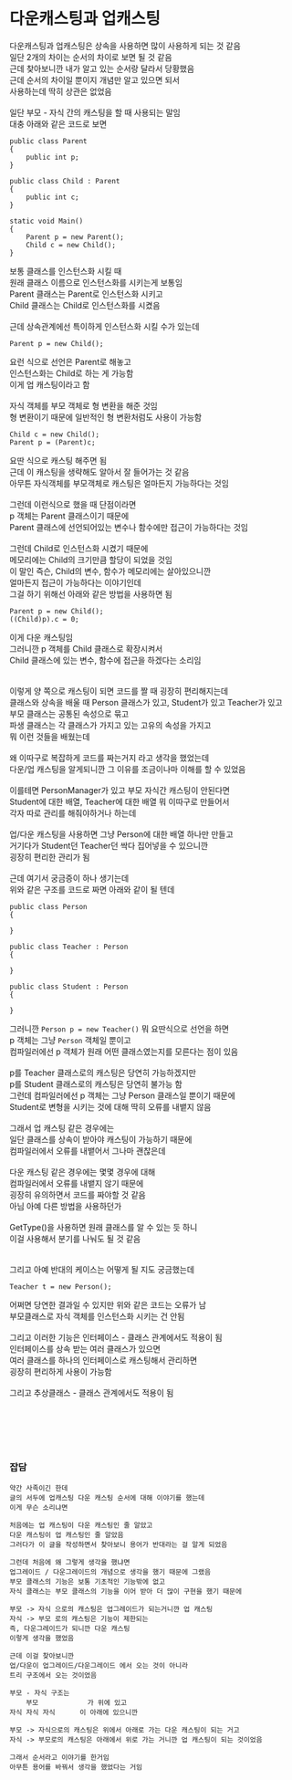 # 다운캐스팅과 업캐스팅

다운캐스팅과 업캐스팅은 상속을 사용하면 많이 사용하게 되는 것 같음  
일단 2개의 차이는 순서의 차이로 보면 될 것 같음  
근데 찾아보니깐 내가 알고 있는 순서랑 달라서 당황했음  
근데 순서의 차이일 뿐이지 개념만 알고 있으면 되서  
사용하는데 딱히 상관은 없었음  
</br>
일단 부모 - 자식 간의 캐스팅을 할 때 사용되는 말임  
대충 아래와 같은 코드로 보면  

```
public class Parent
{
    public int p;
}

public class Child : Parent
{
    public int c;
}

static void Main()
{
    Parent p = new Parent();
    Child c = new Child();
}
```

보통 클래스를 인스턴스화 시킬 때  
원래 클래스 이름으로 인스턴스화를 시키는게 보통임  
Parent 클래스는 Parent로 인스턴스화 시키고  
Child 클래스는 Child로 인스턴스화를 시켰음  
</br>
근데 상속관계에선 특이하게 인스턴스화 시킬 수가 있는데  

```
Parent p = new Child();
```

요런 식으로 선언은 Parent로 해놓고  
인스턴스화는 Child로 하는 게 가능함  
이게 업 캐스팅이라고 함  
</br>
자식 객체를 부모 객체로 형 변환을 해준 것임  
형 변환이기 때문에 일반적인 형 변환처럼도 사용이 가능함  

```
Child c = new Child();
Parent p = (Parent)c;
```

요딴 식으로 캐스팅 해주면 됨  
근데 이 캐스팅을 생략해도 알아서 잘 들어가는 것 같음  
아무튼 자식객체를 부모객체로 캐스팅은 얼마든지 가능하다는 것임  
</br>
그런데 이런식으로 했을 때 단점이라면  
p 객체는 Parent 클래스이기 때문에  
Parent 클래스에 선언되어있는 변수나 함수에만 접근이 가능하다는 것임  
</br>
그런데 Child로 인스턴스화 시켰기 때문에  
메모리에는 Child의 크기만큼 할당이 되었을 것임  
이 말인 즉슨, Child의 변수, 함수가 메모리에는 살아있으니깐  
얼마든지 접근이 가능하다는 이야기인데  
그걸 하기 위해선 아래와 같은 방법을 사용하면 됨  

```
Parent p = new Child();
((Child)p).c = 0;
```
이게 다운 캐스팅임   
그러니깐 p 객체를 Child 클래스로 확장시켜서  
Child 클래스에 있는 변수, 함수에 접근을 하겠다는 소리임  
</br>
</br>
이렇게 양 쪽으로 캐스팅이 되면 코드를 짤 때 굉장히 편리해지는데  
클래스와 상속을 배울 때 Person 클래스가 있고, Student가 있고 Teacher가 있고  
부모 클래스는 공통된 속성으로 묶고  
파생 클래스는 각 클래스가 가지고 있는 고유의 속성을 가지고  
뭐 이런 것들을 배웠는데  
</br>
왜 이따구로 복잡하게 코드를 짜는거지 라고 생각을 했었는데  
다운/업 캐스팅을 알게되니깐 그 이유를 조금이나마 이해를 할 수 있었음  
</br>
이를테면 PersonManager가 있고 부모 자식간 캐스팅이 안된다면  
Student에 대한 배열, Teacher에 대한 배열 뭐 이따구로 만들어서  
각자 따로 관리를 해줘야하거나 하는데  
</br>
업/다운 캐스팅을 사용하면 그냥 Person에 대한 배열 하나만 만들고  
거기다가 Student던 Teacher던 싹다 집어넣을 수 있으니깐  
굉장히 편리한 관리가 됨  
</br>
근데 여기서 궁금증이 하나 생기는데  
위와 같은 구조를 코드로 짜면 아래와 같이 될 텐데

```
public class Person
{

}

public class Teacher : Person
{

}

public class Student : Person
{

}

```


그러니깐 `Person p = new Teacher()` 뭐 요딴식으로 선언을 하면  
p 객체는 그냥 `Person` 객체일 뿐이고  
컴파일러에선 p 객체가 원래 어떤 클래스였는지를 모른다는 점이 있음  
</br>
p를 Teacher 클래스로의 캐스팅은 당연히 가능하겠지만  
p를 Student 클래스로의 캐스팅은 당연히 불가능 함  
그런데 컴파일러에선 p 객체는 그냥 Person 클래스일 뿐이기 때문에  
Student로 변형을 시키는 것에 대해 딱히 오류를 내뱉지 않음  
</br>
그래서 업 캐스팅 같은 경우에는  
일단 클래스를 상속이 받아야 캐스팅이 가능하기 때문에  
컴파일러에서 오류를 내뱉어서 그나마 괜찮은데  
</br>
다운 캐스팅 같은 경우에는 몇몇 경우에 대해  
컴파일러에서 오류를 내뱉지 않기 때문에  
굉장히 유의하면서 코드를 짜야할 것 같음  
아님 아예 다른 방법을 사용하던가  
</br>
GetType()을 사용하면 원래 클래스를 알 수 있는 듯 하니  
이걸 사용해서 분기를 나눠도 될 것 같음  
</br>
</br>
그리고 아예 반대의 케이스는 어떻게 될 지도 궁금했는데

```
Teacher t = new Person();
```

어쩌면 당연한 결과일 수 있지만 위와 같은 코드는 오류가 남   
부모클래스로 자식 객체를 인스턴스화 시키는 건 안됨  
</br>
그리고 이러한 기능은 인터페이스 - 클래스 관계에서도 적용이 됨  
인터페이스를 상속 받는 여러 클래스가 있으면  
여러 클래스를 하나의 인터페이스로 캐스팅해서 관리하면  
굉장히 편리하게 사용이 가능함  
</br>
그리고 추상클래스 - 클래스 관계에서도 적용이 됨  
</br>
</br>
</br>
</br>
</br>
### 잡담   

```
약간 사족이긴 한데  
글의 서두에 업캐스팅 다운 캐스팅 순서에 대해 이야기를 했는데 
이게 무슨 소리냐면 

처음에는 업 캐스팅이 다운 캐스팅인 줄 알았고 
다운 캐스팅이 업 캐스팅인 줄 알았음  
그러다가 이 글을 작성하면서 찾아보니 용어가 반대라는 걸 알게 되었음 

그런데 처음에 왜 그렇게 생각을 했냐면
업그레이드 / 다운그레이드의 개념으로 생각을 했기 때문에 그랬음
부모 클래스의 기능은 보통 기초적인 기능밖에 없고
자식 클래스는 부모 클래스의 기능을 이어 받아 더 많이 구현을 했기 때문에 

부모 -> 자식 으로의 캐스팅은 업그레이드가 되는거니깐 업 캐스팅
자식 -> 부모 로의 캐스팅은 기능이 제한되는  
즉, 다운그레이드가 되니깐 다운 캐스팅
이렇게 생각을 했었음  

근데 이걸 찾아보니깐
업/다운이 업그레이드/다운그레이드 에서 오는 것이 아니라
트리 구조에서 오는 것이었음 

부모 - 자식 구조는 
    부모            가 위에 있고
자식 자식 자식      이 아래에 있으니깐 

부모 -> 자식으로의 캐스팅은 위에서 아래로 가는 다운 캐스팅이 되는 거고
자식 -> 부모로의 캐스팅은 아래에서 위로 가는 거니깐 업 캐스팅이 되는 것이었음  

그래서 순서라고 이야기를 한거임  
아무튼 용어를 바꿔서 생각을 했었다는 거임  
```